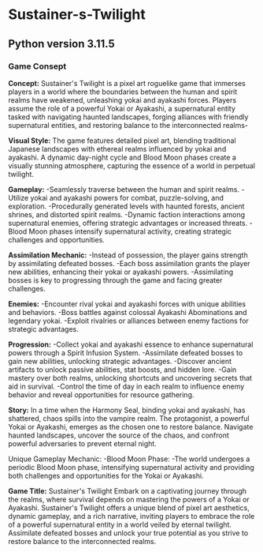 # Sustainer-s-Twilight

## Python version 3.11.5


### Game Consept

**Concept:** Sustainer's Twilight is a pixel art roguelike game that immerses players in a world
where the boundaries between the human and spirit realms have weakened, unleashing yokai
and ayakashi forces. Players assume the role of a powerful Yokai or Ayakashi, a supernatural
entity tasked with navigating haunted landscapes, forging alliances with friendly supernatural
entities, and restoring balance to the interconnected realms-

**Visual Style:** The game features detailed pixel art, blending traditional Japanese landscapes
with ethereal realms influenced by yokai and ayakashi. A dynamic day-night cycle and Blood
Moon phases create a visually stunning atmosphere, capturing the essence of a world in
perpetual twilight.

**Gameplay:**
-Seamlessly traverse between the human and spirit realms.
-Utilize yokai and ayakashi powers for combat, puzzle-solving, and exploration.
-Procedurally generated levels with haunted forests, ancient shrines, and distorted spirit realms.
-Dynamic faction interactions among supernatural enemies, offering strategic advantages or increased threats.
-Blood Moon phases intensify supernatural activity, creating strategic challenges and opportunities.

**Assimilation Mechanic:**
-Instead of possession, the player gains strength by assimilating defeated bosses.
-Each boss assimilation grants the player new abilities, enhancing their yokai or ayakashi powers.
-Assimilating bosses is key to progressing through the game and facing greater challenges.

**Enemies:**
-Encounter rival yokai and ayakashi forces with unique abilities and behaviors.
-Boss battles against colossal Ayakashi Abominations and legendary yokai.
-Exploit rivalries or alliances between enemy factions for strategic advantages.

**Progression:**
-Collect yokai and ayakashi essence to enhance supernatural powers through a Spirit Infusion System.
-Assimilate defeated bosses to gain new abilities, unlocking strategic advantages.
-Discover ancient artifacts to unlock passive abilities, stat boosts, and hidden lore.
-Gain mastery over both realms, unlocking shortcuts and uncovering secrets that aid in survival.
-Control the time of day in each realm to influence enemy behavior and reveal opportunities for resource gathering.

**Story:** In a time when the Harmony Seal, binding yokai and ayakashi, has shattered, chaos
spills into the vampire realm. The protagonist, a powerful Yokai or Ayakashi, emerges as the
chosen one to restore balance. Navigate haunted landscapes, uncover the source of the chaos,
and confront powerful adversaries to prevent eternal night.

Unique Gameplay Mechanic:
-Blood Moon Phase:
    -The world undergoes a periodic Blood Moon phase, intensifying supernatural
        activity and providing both challenges and opportunities for the Yokai or
        Ayakashi.

**Game Title:** Sustainer's Twilight
Embark on a captivating journey through the realms, where survival depends on mastering
the powers of a Yokai or Ayakashi. Sustainer's Twilight offers a unique blend of pixel art
aesthetics, dynamic gameplay, and a rich narrative, inviting players to embrace the role of a
powerful supernatural entity in a world veiled by eternal twilight. Assimilate defeated bosses
and unlock your true potential as you strive to restore balance to the interconnected realms.